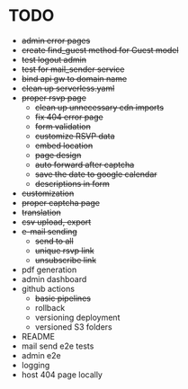 # TODO

* ~~admin error pages~~
* ~~create  find_guest method for Guest model~~
* ~~test logout admin~~
* ~~test for mail_sender service~~
* ~~bind api gw to domain name~~
* ~~clean up serverless.yaml~~
* ~~proper rsvp page~~
    * ~~clean up unnecessary cdn imports~~
    * ~~fix 404 error page~~
    * ~~form validation~~
    * ~~customize RSVP data~~
    * ~~embed location~~
    * ~~page design~~
    * ~~auto forward after captcha~~
    * ~~save the date to google calendar~~
    * ~~descriptions in form~~
* ~~customization~~
* ~~proper captcha page~~
* ~~translation~~
* ~~csv upload, export~~
* ~~e-mail sending~~
  * ~~send to all~~
  * ~~unique rsvp link~~
  * ~~unsubscribe link~~
* pdf generation
* admin dashboard
* github actions
  * ~~basic pipelines~~
  * rollback
  * versioning deployment
  * versioned S3 folders
* README
* mail send e2e tests
* admin e2e
* logging
* host 404 page locally
